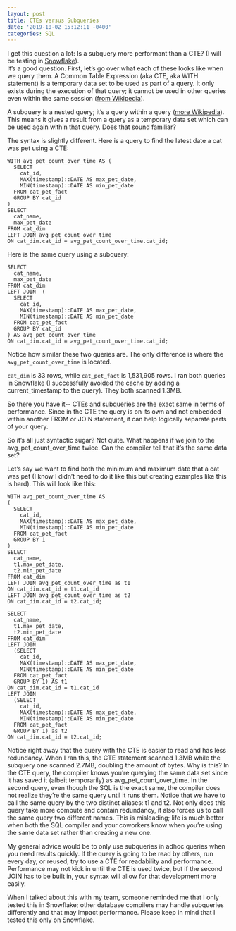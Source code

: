 ```yaml
---
layout: post
title: CTEs versus Subqueries
date: '2019-10-02 15:12:11 -0400'
categories: SQL
---
```

I get this question a lot: Is a subquery more performant than a CTE? 
(I will be testing in [Snowflake](https://docs.snowflake.net/manuals/user-guide/queries-cte.html)). <br>
It’s a good question. First, let’s go over what each of these looks like when we query them. A Common Table Expression  (aka CTE, aka WITH statement) is a temporary data set to be used as part of a query. It only exists during the execution of that query; it cannot be used in other queries even within the same session ([from Wikipedia](https://en.wikipedia.org/wiki/Hierarchical_and_recursive_queries_in_SQL#Common_table_expression)).

A subquery is a nested query; it’s a query within a query ([more Wikipedia](https://en.wikipedia.org/wiki/SQL_syntax#Subqueries)). This means it gives a result from a query as a temporary data set which can be used again within that query. Does that sound familiar?

The syntax is slightly different. Here is a query to find the latest date a cat was pet using a CTE:

```
WITH avg_pet_count_over_time AS (
  SELECT
  	cat_id, 
  	MAX(timestamp)::DATE AS max_pet_date,
    MIN(timestamp)::DATE AS min_pet_date 
  FROM cat_pet_fact
  GROUP BY cat_id
)
SELECT 
  cat_name, 
  max_pet_date 
FROM cat_dim
LEFT JOIN avg_pet_count_over_time
ON cat_dim.cat_id = avg_pet_count_over_time.cat_id;
```

Here is the same query using a subquery:

```
SELECT 
  cat_name, 
  max_pet_date 
FROM cat_dim
LEFT JOIN  (
  SELECT
  	cat_id, 
  	MAX(timestamp)::DATE AS max_pet_date,
    MIN(timestamp)::DATE AS min_pet_date 
  FROM cat_pet_fact
  GROUP BY cat_id
) AS avg_pet_count_over_time
ON cat_dim.cat_id = avg_pet_count_over_time.cat_id;
```

Notice how similar these two queries are. The only difference is where the `avg_pet_count_over_time` is located. 

`cat_dim` is 33 rows, while `cat_pet_fact` is 1,531,905 rows. I ran both queries in Snowflake (I successfully avoided the cache by adding a current_timestamp to the query). They both scanned 1.3MB.

So there you have it-- CTEs and subqueries are the exact same in terms of performance. Since in the CTE the query is on its own and not embedded within another FROM or JOIN statement, it can help logically separate parts of your query. 

So it’s all just syntactic sugar? Not quite. What happens if we join to the avg_pet_count_over_time twice. Can the compiler tell that it’s the same data set?

Let’s say we want to find both the minimum and maximum date that a cat was pet (I know I didn’t need to do it like this but creating examples like this is hard). This will look like this:
```
WITH avg_pet_count_over_time AS 
(
  SELECT 
    cat_id, 
    MAX(timestamp)::DATE AS max_pet_date, 
    MIN(timestamp)::DATE AS min_pet_date 
  FROM cat_pet_fact
  GROUP BY 1
)
SELECT 
  cat_name,
  t1.max_pet_date,
  t2.min_pet_date
FROM cat_dim
LEFT JOIN avg_pet_count_over_time as t1
ON cat_dim.cat_id = t1.cat_id
LEFT JOIN avg_pet_count_over_time as t2
ON cat_dim.cat_id = t2.cat_id;
```

```
SELECT 
  cat_name,
  t1.max_pet_date,
  t2.min_pet_date 
FROM cat_dim
LEFT JOIN 
  (SELECT 
    cat_id, 
    MAX(timestamp)::DATE AS max_pet_date,
    MIN(timestamp)::DATE AS min_pet_date
  FROM cat_pet_fact
  GROUP BY 1) AS t1
ON cat_dim.cat_id = t1.cat_id
LEFT JOIN 
  (SELECT 
    cat_id,
    MAX(timestamp)::DATE AS max_pet_date,
    MIN(timestamp)::DATE AS min_pet_date
  FROM cat_pet_fact
  GROUP BY 1) as t2
ON cat_dim.cat_id = t2.cat_id;
```

Notice right away that the query with the CTE is easier to read and has less redundancy. When I ran this, the CTE statement scanned 1.3MB while the subquery one scanned 2.7MB, doubling the amount of bytes.  Why is this? In the CTE query, the compiler knows you’re querying the same data set since it has saved it (albeit temporarily) as avg_pet_count_over_time. In the second query, even though the SQL is the exact same, the compiler does not realize they’re the same query until it runs them. Notice that we have to call the same query by the two distinct aliases: t1 and t2. Not only does this query take more compute and contain redundancy, it also forces us to call the same query two different names. This is misleading; life is much better when both the SQL compiler and your coworkers know when you’re using the same data set rather than creating a new one. 

My general advice would be to only use subqueries in adhoc queries when you need results quickly. If the query is going to be read by others, run every day, or reused, try to use a CTE for readability and performance. Performance may not kick in until the CTE is used twice, but if the second JOIN has to be built in, your syntax will allow for that development more easily. 

When I talked about this with my team, someone reminded me that I only tested this in Snowflake; other database compilers may handle subqueries differently and that may impact performance. Please keep in mind that I tested this only on Snowflake.

